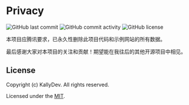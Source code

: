 # Privacy

![GitHub last commit](https://img.shields.io/github/last-commit/kallydev/privacy?style=flat-square)
![GitHub commit activity](https://img.shields.io/github/commit-activity/m/kallydev/privacy?style=flat-square)
![GitHub license](https://img.shields.io/github/license/kallydev/privacy?style=flat-square)

本项目应腾讯要求，已永久性删除此项目代码和示例网站的所有数据。

最后感谢大家对本项目的关注和贡献！期望能在我往后的其他开源项目中相见。

## License

Copyright (c) KallyDev. All rights reserved.

Licensed under the [MIT](LICENSE).
